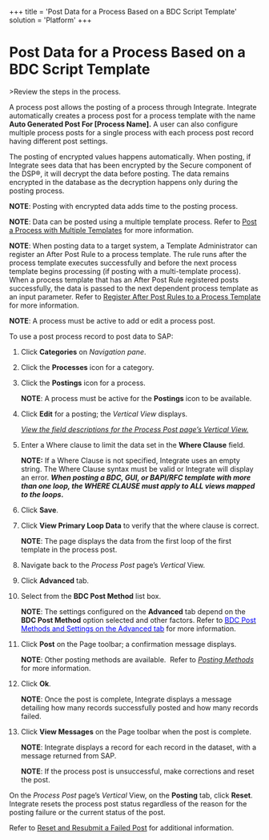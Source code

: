 +++
title = 'Post Data for a Process Based on a BDC Script Template'
solution = 'Platform'
+++

# Post Data for a Process Based on a BDC Script Template

<span id="Post Data using a BDC Script Steps" class="popUpLink">\>Review
the steps in the process. </span>

A process post allows the posting of a process through Integrate.
Integrate automatically creates a process post for a process template
with the name **Auto Generated Post For \[Process Name\].** A user can
also configure multiple process posts for a single process with each
process post record having different post settings.

<span class="Body">The posting of encrypted values happens
automatically. When posting, if Integrate sees data that has been
encrypted by</span> the Secure component of the DSP®, it will decrypt
the data before posting. The data remains encrypted in the database as
the decryption happens only during the posting process.

**NOTE**: Posting with encrypted data adds time to the posting process.

<span style="font-weight: bold;">NOTE</span>: Data can be posted using a
multiple template process. Refer to [Post a Process with Multiple
Templates](Post_a_Process_with_Multiple_Templates) for more
information.

<span style="font-weight: bold;">NOTE</span>: When posting data to a
target system, a Template Administrator can register an After Post Rule
to a process template. The rule runs after the process template executes
successfully and before the next process template begins processing (if
posting with a multi-template process). When a process template that has
an After Post Rule registered posts successfully, the data is passed to
the next dependent process template as an input parameter. Refer to
[Register After Post Rules to a Process
Template](Register_After_Post_Rules_to_a_Process_Template_Overview)
for more information.

**NOTE**: A process must be active to add or edit a process post.

To use a post process record to post data to SAP:

1.  Click **Categories** on *Navigation pane*.

2.  Click the **Processes** icon for a category.

3.  Click the **Postings** icon for a process.
    
    **NOTE**: A process must be active for the **Postings** icon to be
    available.

4.  Click **Edit** for a posting; the *Vertical View* displays. 
    
    *[View the field descriptions for the Process Post page’s Vertical
    View.](../Page_Desc/Process_Post_H#Process_Post_V_All_Tabs)*

5.  Enter a Where clause to limit the data set in the **Where Clause**
    field.
    
    **NOTE:** If a Where Clause is not specified, Integrate uses an
    empty string. The Where Clause syntax must be valid or Integrate
    will display an error. ***When posting a BDC, GUI, or BAPI/RFC
    template with more than one loop, the WHERE CLAUSE must apply to ALL
    views mapped to the loops*.**

6.  Click **Save**.

7.  Click **View Primary Loop Data** to verify that the where clause is
    correct.
    
    **NOTE**: The page displays the data from the first loop of the
    first template in the process post.

8.  Navigate back to the *Process Post* page’s *Vertical* View.

9.  Click **Advanced** tab.

10. Select from the **BDC Post Method** list box.
    
    **NOTE**: The settings configured on the **Advanced** tab depend on
    the **BDC Post Method** option selected and other factors. Refer to
    [*<span style="color: #0000ff;font-style: normal;">BDC Post Methods
    and Settings on the Advanced
    tab</span>*](../Page_Desc/BDCPostMethodsSettingsAdvTab) for more
    information.

11. Click **Post** on the Page toolbar; a confirmation message displays.
    
    **NOTE**: Other posting methods are available.  Refer to
    *<span style="color: #0000ff;">[Posting
    Methods](Posting_Methods)</span>* for more information.

12. Click **Ok**.
    
    **NOTE**: Once the post is complete, Integrate displays a message
    detailing how many records successfully posted and how many records
    failed.

13. Click **View Messages** on the Page toolbar when the post is
    complete.
    
    **NOTE**: Integrate displays a record for each record in the
    dataset, with a message returned from SAP.
    
    **NOTE**: If the process post is unsuccessful, make corrections and
    reset the post.

On the *Process Post* page’s *Vertical* View, on the **Posting** tab,
click **Reset**. Integrate resets the process post status regardless of
the reason for the posting failure or the current status of the post.

Refer to [Reset and Resubmit a Failed
Post](Reset_and_Resubmit_a_Failed_Post) for additional information.
